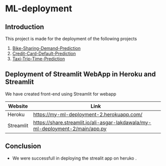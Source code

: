 # ML-deployment

## Introduction

This project is made for the deployment of the following projects 
1) [Bike-Sharing-Demand-Prediction](https://github.com/Ali-Asgar-Lakdawala/Bike-Sharing-Demand-Prediction)
2) [Credit-Card-Default-Prediction](https://github.com/Ali-Asgar-Lakdawala/Credit-Card-Default-Prediction)
3) [Taxi-Trip-Time-Prediction](https://github.com/Ali-Asgar-Lakdawala/-Taxi-Trip-Time-Prediction-)


## Deployment of Streamlit WebApp in Heroku and Streamlit

We have created front-end using Streamlit for webapp



| Website | Link |
| ------ | ------ |
| Heroku | https://my-ml-deployment-2.herokuapp.com/ |
| Streamlit | https://share.streamlit.io/ali-asgar-lakdawala/my-ml-deployment-2/main/app.py|

## Conclusion

* We were successfull in deploying the strealit app on heruko .
